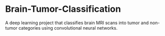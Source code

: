 # Brain-Tumor-Classification
A deep learning project that classifies brain MRI scans into tumor and non-tumor categories using convolutional neural networks.

